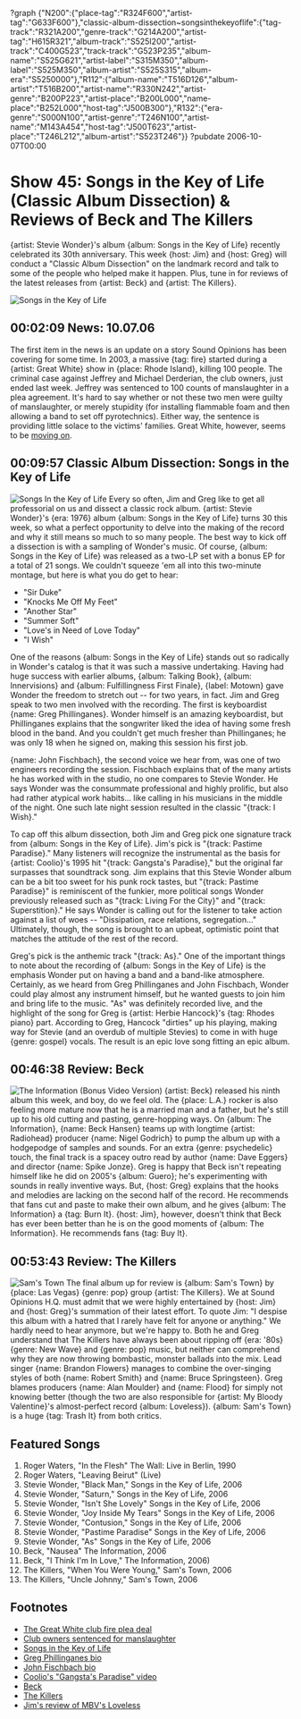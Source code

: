 ?graph {"N200":{"place-tag":"R324F600","artist-tag":"G633F600"},"classic-album-dissection~songsinthekeyoflife":{"tag-track":"R321A200","genre-track":"G214A200","artist-tag":"H615R321","album-track":"S525I200","artist-track":"C400G523","track-track":"G523P235","album-name":"S525G621","artist-label":"S315M350","album-label":"S525M350","album-artist":"S525S315","album-era":"S5250000"},"R112":{"album-name":"T516D126","album-artist":"T516B200","artist-name":"R330N242","artist-genre":"B200P223","artist-place":"B200L000","name-place":"B252L000","host-tag":"J500B300"},"R132":{"era-genre":"S000N100","artist-genre":"T246N100","artist-name":"M143A454","host-tag":"J500T623","artist-place":"T246L212","album-artist":"S523T246"}}
?pubdate 2006-10-07T00:00

# Show 45: Songs in the Key of Life (Classic Album Dissection) & Reviews of Beck and The Killers
{artist: Stevie Wonder}'s album {album: Songs in the Key of Life} recently celebrated its 30th anniversary. This week {host: Jim} and {host: Greg} will conduct a "Classic Album Dissection" on the landmark record and talk to some of the people who helped make it happen. Plus, tune in for reviews of the latest releases from {artist: Beck} and {artist: The Killers}.

![Songs in the Key of Life](http://static.soundopinions.org/images/2006/keyoflife.jpg)

## 00:02:09 News: 10.07.06
The first item in the news is an update on a story Sound Opinions has been covering for some time. In 2003, a massive {tag: fire} started during a {artist: Great White} show in {place: Rhode Island}, killing 100 people. The criminal case against Jeffrey and Michael Derderian, the club owners, just ended last week. Jeffrey was sentenced to 100 counts of manslaughter in a plea agreement. It's hard to say whether or not these two men were guilty of manslaughter, or merely stupidity (for installing flammable foam and then allowing a band to set off pyrotechnics). Either way, the sentence is providing little solace to the victims' families. Great White, however, seems to be [moving on](http://msnbc.msn.com/id/15063840/).

## 00:09:57 Classic Album Dissection: Songs in the Key of Life
![Songs In the Key of Life](http://is3.mzstatic.com/image/thumb/Music/v4/7b/18/9c/7b189cce-3bf7-dc3b-0b67-67356fa1ce87/source/600x600bb.jpg "46726/549888946")
Every so often, Jim and Greg like to get all professorial on us and dissect a classic rock album. {artist: Stevie Wonder}'s {era: 1976} album {album: Songs in the Key of Life} turns 30 this week, so what a perfect opportunity to delve into the making of the record and why it still means so much to so many people. The best way to kick off a dissection is with a sampling of Wonder's music. Of course, {album: Songs in the Key of Life} was released as a two-LP set with a bonus EP for a total of 21 songs. We couldn't squeeze 'em all into this two-minute montage, but here is what you do get to hear:

- "Sir Duke"
- "Knocks Me Off My Feet"
- "Another Star"
- "Summer Soft"
- "Love's in Need of Love Today"
- "I Wish" 

One of the reasons {album: Songs in the Key of Life} stands out so radically in Wonder's catalog is that it was such a massive undertaking. Having had huge success with earlier albums, {album: Talking Book}, {album: Innervisions} and {album: Fulfillingness First Finale}, {label: Motown} gave Wonder the freedom to stretch out -- for two years, in fact. Jim and Greg speak to two men involved with the recording. The first is keyboardist {name: Greg Phillinganes}. Wonder himself is an amazing keyboardist, but Phillinganes explains that the songwriter liked the idea of having some fresh blood in the band. And you couldn't get much fresher than Phillinganes; he was only 18 when he signed on, making this session his first job.

{name: John Fischbach}, the second voice we hear from, was one of two engineers recording the session. Fischbach explains that of the many artists he has worked with in the studio, no one compares to Stevie Wonder. He says Wonder was the consummate professional and highly prolific, but also had rather atypical work habits... like calling in his musicians in the middle of the night. One such late night session resulted in the classic "{track: I Wish}."

To cap off this album dissection, both Jim and Greg pick one signature track from {album: Songs in the Key of Life}. Jim's pick is "{track: Pastime Paradise}." Many listeners will recognize the instrumental as the basis for {artist: Coolio}'s 1995 hit "{track: Gangsta's Paradise}," but the original far surpasses that soundtrack song. Jim explains that this Stevie Wonder album can be a bit too sweet for his punk rock tastes, but "{track: Pastime Paradise}" is reminiscent of the funkier, more political songs Wonder previously released such as "{track: Living For the City}" and "{track: Superstition}." He says Wonder is calling out for the listener to take action against a list of woes -- "Dissipation, race relations, segregation..." Ultimately, though, the song is brought to an upbeat, optimistic point that matches the attitude of the rest of the record.

Greg's pick is the anthemic track "{track: As}." One of the important things to note about the recording of {album: Songs in the Key of Life} is the emphasis Wonder put on having a band and a band-like atmosphere. Certainly, as we heard from Greg Phillinganes and John Fischbach, Wonder could play almost any instrument himself, but he wanted guests to join him and bring life to the music. "As" was definitely recorded live, and the highlight of the song for Greg is {artist: Herbie Hancock}'s {tag: Rhodes piano} part. According to Greg, Hancock "dirties" up his playing, making way for Stevie (and an overdub of multiple Stevies) to come in with huge {genre: gospel} vocals. The result is an epic love song fitting an epic album.

## 00:46:38 Review: Beck
![The Information (Bonus Video Version)](http://assets.rollingstone.com/assets/images/album_review/7415d262dd7149463cdf0f8ec7fbfac1f5af2a13.jpeg "312095/194085413")
{artist: Beck} released his ninth album this week, and boy, do we feel old. The {place: L.A.} rocker is also feeling more mature now that he is a married man and a father, but he's still up to his old cutting and pasting, genre-hopping ways. On {album: The Information}, {name: Beck Hansen} teams up with longtime {artist: Radiohead} producer {name: Nigel Godrich} to pump the album up with a hodgepodge of samples and sounds. For an extra {genre: psychedelic} touch, the final track is a spacey outro read by author {name: Dave Eggers} and director {name: Spike Jonze}. Greg is happy that Beck isn't repeating himself like he did on 2005's {album: Guero}; he's experimenting with sounds in really inventive ways. But, {host: Greg} explains that the hooks and melodies are lacking on the second half of the record. He recommends that fans cut and paste to make their own album, and he gives {album: The Information} a {tag: Burn It}. {host: Jim}, however, doesn't think that Beck has ever been better than he is on the good moments of {album: The Information}. He recommends fans {tag: Buy It}.

## 00:53:43 Review: The Killers
![Sam's Town](http://is4.mzstatic.com/image/thumb/Music/v4/66/34/32/66343233-03b3-5dc1-446f-cf9cddcaa921/source/600x600bb.jpg "6483093/200974205")
The final album up for review is {album: Sam's Town} by {place: Las Vegas} {genre: pop} group {artist: The Killers}. We at Sound Opinions H.Q. must admit that we were highly entertained by {host: Jim} and {host: Greg}'s summation of their latest effort. To quote Jim: "I despise this album with a hatred that I rarely have felt for anyone or anything." We hardly need to hear anymore, but we're happy to. Both he and Greg understand that The Killers have always been about ripping off {era: '80s} {genre: New Wave} and {genre: pop} music, but neither can comprehend why they are now throwing bombastic, monster ballads into the mix. Lead singer {name: Brandon Flowers} manages to combine the over-singing styles of both {name: Robert Smith} and {name: Bruce Springsteen}. Greg blames producers {name: Alan Moulder} and {name: Flood} for simply not knowing better (though the two are also responsible for {artist: My Bloody Valentine}'s almost-perfect record {album: Loveless}). {album: Sam's Town} is a huge {tag: Trash It} from both critics.

## Featured Songs
1. Roger Waters, "In the Flesh" The Wall: Live in Berlin, 1990
2. Roger Waters, "Leaving Beirut" (Live)
3. Stevie Wonder, "Black Man," Songs in the Key of Life, 2006
4. Stevie Wonder, "Saturn," Songs in the Key of Life, 2006
5. Stevie Wonder, "Isn't She Lovely" Songs in the Key of Life, 2006
6. Stevie Wonder, "Joy Inside My Tears" Songs in the Key of Life, 2006
7. Stevie Wonder, "Contusion," Songs in the Key of Life, 2006
8. Stevie Wonder, "Pastime Paradise" Songs in the Key of Life, 2006
9. Stevie Wonder, "As" Songs in the Key of Life, 2006
10. Beck, "Nausea" The Information, 2006
11. Beck, "I Think I'm In Love," The Information, 2006)
12. The Killers, "When You Were Young," Sam's Town, 2006
13. The Killers, "Uncle Johnny," Sam's Town, 2006

## Footnotes
- [The Great White club fire plea deal](http://www.nytimes.com/2006/09/29/us/30stationcnd.html?_r=1&oref=slogin)
- [Club owners sentenced for manslaughter](http://www.boston.com/news/local/articles/2006/09/30/a_day_of_tears_and_anger_in_ri_court/)
- [Songs in the Key of Life](http://en.wikipedia.org/wiki/Songs_in_the_Key_of_Life)
- [Greg Phillinganes bio](http://www.toto99.com/band/greg/greg.shtml)
- [John Fischbach bio](http://www.pietystreet.com/engineers_JF.htm)
- [Coolio's "Gangsta's Paradise" video](http://www.youtube.com/watch?v=D_-Uomo9Io8)
- [Beck](http://www.beck.com/)
- [The Killers](http://www.thekillersmusic.com/home)
- [Jim's review of MBV's Loveless](http://www.jimdero.com/News2001/GreatDec2MBV.htm)
